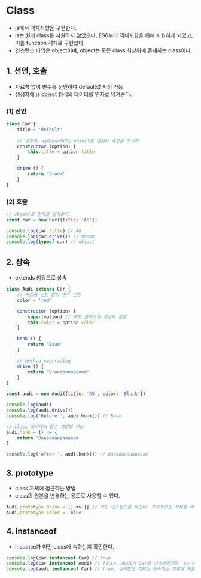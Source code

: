 # Class

* js에서 객체지향을 구현한다.
* js는 원래 class를 지원하지 않았으나, ES6부터 객체지향을 위해 지원하게 되었고, 이를 function 객체로 구현했다.
* 인스턴스 타입은 object이며, object는 모든 class 최상위에 존재하는 class이다.

## 1. 선언, 호출

* 자료형 없이 변수를 선언하여 default값 지정 가능
* 생성자에 js object 형식의 데이터를 인자로 넘겨준다.

### (1) 선언

```js
class Car {
    title = 'default'
	
	// 생성자, option이라는 object를 넘겨서 속성을 초기화
	constructor (option) {
    	this.title = option.title
	}

	drive () {
    	return 'Vroom'
	}
}
```

### (2) 호출

```js
// object로 인자를 넘겨준다.
const car = new Car({title: 'A6'})

console.log(car.title) // A6
console.log(car.drive()) // Vroom
console.log(typeof car) // object
```



## 2. 상속

* extends 키워드로 상속

```js
class Audi extends Car {
    // 자료형 선언 없이 변수 선언
    color = 'red'

    constructor (option) {
        super(option) // 부모 클래스의 생성자 실행
        this.color = option.color
    }

    honk () {
        return 'Baam'
    }

	// method overriding
    drive () {
        return 'Vrooooooooooom'
    }
}

const audi = new Audi({title: 'A5', color: 'Black'})

console.log(audi)
console.log(audi.drive())
console.log('Before ', audi.honk()) // Baam

// class 외부에서 함수 재정의 가능
audi.honk = () => {
    return 'Baaaaaaaaaaaaam'
}

console.log('After ', audi.honk()) // Baaaaaaaaaaaaam
```



## 3. prototype

* class 자체에 접근하는 방법
* class의 원본을 변경하는 용도로 사용할 수 있다.

```js
Audi.prototype.drive = () => {} // 모든 인스턴드를 바꾼다. 프로토타입 자체를 바꾼다.
Audi.prototype.color = 'blue'
```



## 4. instanceof

* instance가 어떤 class에 속하는지 확인한다.

```js
console.log(car instanceof Car) // true
console.log(car instanceof Audi) // false, Audi가 Car를 상속받았지만, car는 Audi와 관련이 없다.
console.log(audi instanceof Car) // true, 상속받은 객체는 상속하는 객체에 포함된다.
```

